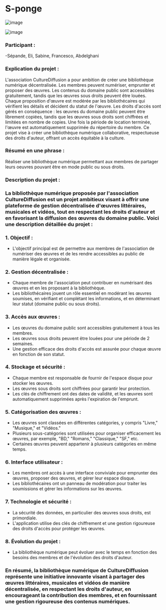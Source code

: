 # S-ponge
![image](https://github.com/SEP4000/S-ponge/assets/117976718/046e4b1d-c6eb-4d06-a654-93a501a2b3a8)

![image](https://github.com/SEP4000/S-ponge/assets/117976718/17ad7089-2efc-45ee-ae91-8f3f7128b2b7)

### Participant :
-Sépande, Eli, Sabine, Francesco, Abdelghani

### Explication du projet :
 L'association CultureDiffusion a pour ambition de créer une bibliothèque numérique décentralisée. Les membres peuvent numériser, emprunter et proposer des œuvres. Les contenus du domaine public sont accessibles gratuitement, tandis que les œuvres sous droits peuvent être louées. Chaque proposition d'œuvre est modérée par les bibliothécaires qui vérifient les détails et décident du statut de l'œuvre. Les droits d'accès sont gérés en conséquence : les œuvres du domaine public peuvent être librement copiées, tandis que les œuvres sous droits sont chiffrées et limitées en nombre de copies. Une fois la période de location terminée, l'œuvre est automatiquement supprimée du répertoire du membre. Ce projet vise à créer une bibliothèque numérique collaborative, respectueuse des droits d'auteur, offrant un accès équitable à la culture.

### Résumé en une phrase :
 Réaliser une bibliothèque numérique permettant aux membres de partager leurs oeuvres pouvant être en mode public ou sous droits.

### Description du projet :

### La bibliothèque numérique proposée par l'association CultureDiffusion est un projet ambitieux visant à offrir une plateforme de gestion décentralisée d'œuvres littéraires, musicales et vidéos, tout en respectant les droits d'auteur et en favorisant la diffusion des œuvres du domaine public. Voici une description détaillée du projet :

### 1. Objectif :
- L'objectif principal est de permettre aux membres de l'association de numériser des œuvres et de les rendre accessibles au public de manière légale et organisée.

### 2. Gestion décentralisée :
- Chaque membre de l'association peut contribuer en numérisant des œuvres et en les proposant à la bibliothèque.
- Les bibliothécaires jouent un rôle essentiel en modérant les œuvres soumises, en vérifiant et complétant les informations, et en déterminant leur statut (domaine public ou sous droits).

### 3. Accès aux œuvres :
- Les œuvres du domaine public sont accessibles gratuitement à tous les membres.
- Les œuvres sous droits peuvent être louées pour une période de 2 semaines.
- Une gestion efficace des droits d'accès est assurée pour chaque œuvre en fonction de son statut.

### 4. Stockage et sécurité :
- Chaque membre est responsable de fournir de l'espace disque pour stocker les œuvres.
- Les œuvres sous droits sont chiffrées pour garantir leur protection.
- Les clés de chiffrement ont des dates de validité, et les œuvres sont automatiquement supprimées après l'expiration de l'emprunt.

### 5. Catégorisation des œuvres :
- Les œuvres sont classées en différentes catégories, y compris "Livre," "Musique," et "Vidéos."
- Plusieurs sous-catégories sont utilisées pour organiser efficacement les œuvres, par exemple, "BD," "Romans," "Classique," "SF," etc.
- Certaines œuvres peuvent appartenir à plusieurs catégories en même temps.

### 6. Interface utilisateur :
- Les membres ont accès à une interface conviviale pour emprunter des œuvres, proposer des œuvres, et gérer leur espace disque.
- Les bibliothécaires ont un panneau de modération pour traiter les soumissions et gérer les informations sur les œuvres.

### 7. Technologie et sécurité :
- La sécurité des données, en particulier des œuvres sous droits, est primordiale.
- L'application utilise des clés de chiffrement et une gestion rigoureuse des droits d'accès pour protéger les œuvres.

### 8. Évolution du projet :
- La bibliothèque numérique peut évoluer avec le temps en fonction des besoins des membres et de l'évolution des droits d'auteur.

### En résumé, la bibliothèque numérique de CultureDiffusion représente une initiative innovante visant à partager des œuvres littéraires, musicales et vidéos de manière décentralisée, en respectant les droits d'auteur, en encourageant la contribution des membres, et en fournissant une gestion rigoureuse des contenus numériques.
